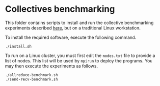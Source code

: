 # Collectives benchmarking

This folder contains scripts to install and run the collective
benchmarking experiments described [here](../../cori/collectives),
but on a traditional Linux workstation.

To install the required software, execute the following command.

```
./install.sh
```

To run on a Linux cluster, you must first edit the `nodes.txt`
file to provide a list of nodes. This list will be used by `mpirun`
to deploy the programs. You may then execute the experiments as follows.

```
./allreduce-benchmark.sh
./send-recv-benchmark.sh
```
